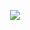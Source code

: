 <p align="center">
  <img src="https://i.pinimg.com/originals/6e/b3/c7/6eb3c775c064baff9b9f085e8f3f91d1.gif"/>
  
</p>
